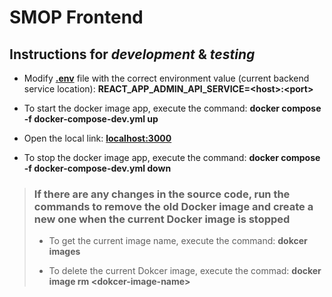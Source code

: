 
# SMOP Frontend

## Instructions for *development* & *testing*

- Modify **[.env](./.env)** file with the correct environment value (current backend service location): **REACT_APP_ADMIN_API_SERVICE=\<host>:\<port>**

- To start the docker image app, execute the command: **docker compose -f docker-compose-dev.yml up**

- Open the local link: **[localhost:3000](http://localhost:3000)**

- To stop the docker image app, execute the command: **docker compose -f docker-compose-dev.yml down**

> ### If there are any changes in the source code, run the commands to remove the old Docker image and create a new one when the current Docker image is stopped
>
> - To get the current image name, execute the command: **dokcer images**
>
> - To delete the current Dokcer image, execute the commad: **docker image rm \<dokcer-image-name>**
